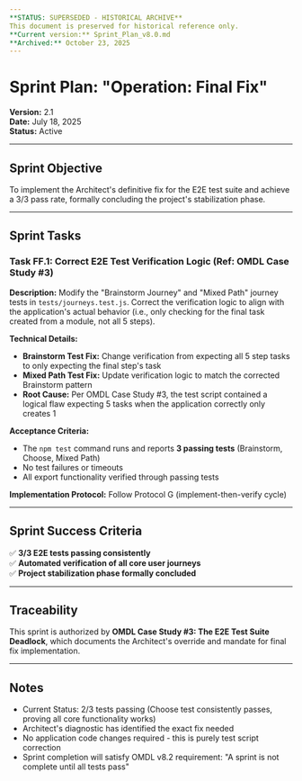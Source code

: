 ```yaml
---
**STATUS: SUPERSEDED - HISTORICAL ARCHIVE**  
This document is preserved for historical reference only.  
**Current version:** Sprint_Plan_v8.0.md  
**Archived:** October 23, 2025  
---
```


# Sprint Plan: "Operation: Final Fix"

**Version:** 2.1  
**Date:** July 18, 2025  
**Status:** Active  

---

## Sprint Objective

To implement the Architect's definitive fix for the E2E test suite and achieve a 3/3 pass rate, formally concluding the project's stabilization phase.

---

## Sprint Tasks

### Task FF.1: Correct E2E Test Verification Logic (Ref: OMDL Case Study #3)

**Description:** Modify the "Brainstorm Journey" and "Mixed Path" journey tests in `tests/journeys.test.js`. Correct the verification logic to align with the application's actual behavior (i.e., only checking for the final task created from a module, not all 5 steps).

**Technical Details:**
- **Brainstorm Test Fix:** Change verification from expecting all 5 step tasks to only expecting the final step's task
- **Mixed Path Test Fix:** Update verification logic to match the corrected Brainstorm pattern
- **Root Cause:** Per OMDL Case Study #3, the test script contained a logical flaw expecting 5 tasks when the application correctly only creates 1

**Acceptance Criteria:** 
- The `npm test` command runs and reports **3 passing tests** (Brainstorm, Choose, Mixed Path)
- No test failures or timeouts
- All export functionality verified through passing tests

**Implementation Protocol:** Follow Protocol G (implement-then-verify cycle)

---

## Sprint Success Criteria

✅ **3/3 E2E tests passing consistently**  
✅ **Automated verification of all core user journeys**  
✅ **Project stabilization phase formally concluded**  

---

## Traceability

This sprint is authorized by **OMDL Case Study #3: The E2E Test Suite Deadlock**, which documents the Architect's override and mandate for final fix implementation.

---

## Notes

- Current Status: 2/3 tests passing (Choose test consistently passes, proving all core functionality works)
- Architect's diagnostic has identified the exact fix needed
- No application code changes required - this is purely test script correction
- Sprint completion will satisfy OMDL v8.2 requirement: "A sprint is not complete until all tests pass"
